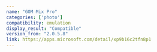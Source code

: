 ```yaml
---
name: "GOM Mix Pro"
categories: ['photo']
compatibility: emulation
display_result: "Compatible"
version_from: "2.0.5.8"
link: https://apps.microsoft.com/detail/xp9b16c2tfn8p1
---
```

